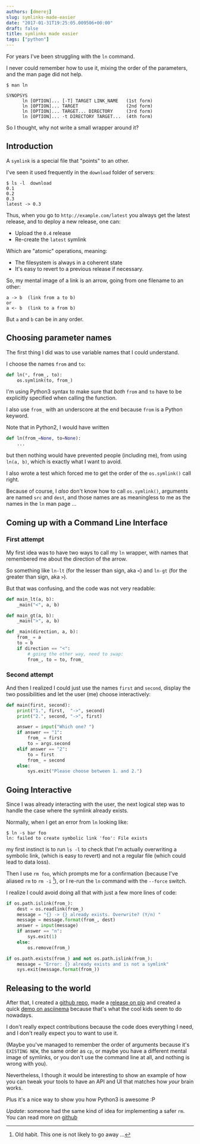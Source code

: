 ```yaml
---
authors: [dmerej]
slug: symlinks-made-easier
date: "2017-01-31T19:25:05.009506+00:00"
draft: false
title: symlinks made easier
tags: ["python"]
---
```


For years I've been struggling with the `ln` command.

I never could remember how to use it, mixing the order of the parameters,
and the man page did not help.

```console
$ man ln

SYNOPSYS
      ln [OPTION]... [-T] TARGET LINK_NAME   (1st form)
      ln [OPTION]... TARGET                  (2nd form)
      ln [OPTION]... TARGET... DIRECTORY     (3rd form)
      ln [OPTION]... -t DIRECTORY TARGET...  (4th form)
```

So I thought, why not write a small wrapper around it?

<!--more-->

## Introduction

A `symlink` is a special file that "points" to an other.

I've seen it used frequently in the `download` folder of servers:

```console
$ ls -l  download
0.1
0.2
0.3
latest -> 0.3
```

Thus, when you go to `http://example.com/latest` you always get the latest
release, and to deploy a new release, one can:

* Upload the `0.4` release
* Re-create the `latest` symlink

Which are "atomic" operations, meaning:

* The filesystem is always in a coherent state
* It's easy to revert to a previous release if necessary.

So, my mental image of a link is an arrow, going from one filename to an other:


```text
a -> b  (link from a to b)
or
a <- b  (link to a from b)
```

But `a` and `b` can be in any order.

## Choosing parameter names

The first thing I did was to use variable names that I could understand.

I choose the names `from` and `to`:

```python
def ln(*, from_, to):
    os.symlink(to, from_)
```

I'm using Python3 syntax to make sure that *both* `from` and `to` have to be
explicitly specified when calling the function.

I also use `from_` with an underscore at the end because `from` is a Python
keyword.

Note that in Python2, I would have written
```python
def ln(from_=None, to=None):
    ...
```

but then nothing would have prevented people (including me),  from using `ln(a,
b)`, which is exactly what I want to avoid.

I also wrote a test which forced me to get the order of the `os.symlink()` call
right.

Because of course, I _also_ don't know how to call `os.symlink()`,
arguments are named `src` and `dest`, and those names are as meaningless to me
as the names in the `ln` man page ...

## Coming up with a Command Line Interface

### First attempt

My first idea was to have two ways to call my `ln` wrapper, with names that
remembered me about the direction of the arrow.

So something like `ln-lt` (for the lesser than sign, aka&nbsp;`<`) and `ln-gt`
(for the greater than sign, aka&nbsp;`>`).

But that was confusing, and the code was not very readable:

```python
def main_lt(a, b):
    _main("<", a, b)

def main_gt(a, b):
    _main(">", a, b)

def _main(direction, a, b):
    from_ = a
    to = b
    if direction == "<":
        # going the other way, need to swap:
        from_, to = to, from_
```



### Second attempt

And then I realized I could just use the names `first` and `second`, display the
two possibilities and let the user (me) choose interactively:

```python
def main(first, second):
    print("1.", first,  "->", second)
    print("2.", second, "->", first)

    answer = input("Which one? ")
    if answer == "1":
        from_ = first
        to = args.second
    elif answer == "2":
        to = first
        from_ = second
    else:
        sys.exit("Please choose between 1. and 2.")
```

## Going Interactive

Since I was already interacting with the user, the next logical step was to
handle the case where the symlink already exists.

Normally, when I get an error from `ln` looking like:

```console
$ ln -s bar foo
ln: failed to create symbolic link 'foo': File exists
```

my first instinct is to run `ls -l` to check that I'm actually overwriting a
symbolic link, (which is easy to revert) and not a regular file (which could
lead to data loss).

Then I use `rm foo`, which prompts me for a confirmation (because I've aliased
`rm` to `rm -i` [^1]), or I re-run the `ln` command with the `--force` switch.

I realize I could avoid doing all that with just a few more lines of code:

```python
if os.path.islink(from_):
    dest = os.readlink(from_)
    message = "{} -> {} already exists. Overwrite? (Y/n) "
    message = message.format(from_, dest)
    answer = input(message)
    if answer == "n":
        sys.exit(1)
    else:
        os.remove(from_)

if os.path.exists(from_) and not os.path.islink(from_):
    message = "Error: {} already exists and is not a symlink"
    sys.exit(message.format(from_))
```

## Releasing to the world

After that, I created a [github repo](https://github.com/dmerejkowsky/ln.py),
made a [release on pip](https://pypi.python.org/pypi/ln.py) and created a quick
[demo on asciinema](https://asciinema.org/a/101084)
because that's what the cool kids seem to do nowadays.

I don't really expect contributions because the code does everything I need,
and I don't really expect you to want to use it.

(Maybe you've managed to remember the order of arguments because it's `EXISTING
NEW`, the same order as `cp`, or maybe you have a different mental image of
symlinks, or you don't use the command line at all, and nothing is wrong with
you).

Nevertheless, I though it would be interesting to show an example of how you can
tweak your tools to have an API and UI that matches how *your* brain works.

Plus it's a nice way to show you how Python3 is awesome :P

*Update*: someone had the same kind of idea for implementing a safer
`rm`. You can read more on [github](https://github.com/alanzchen/rm-protection)


[^1]: Old habit. This one is not likely to go away ...
